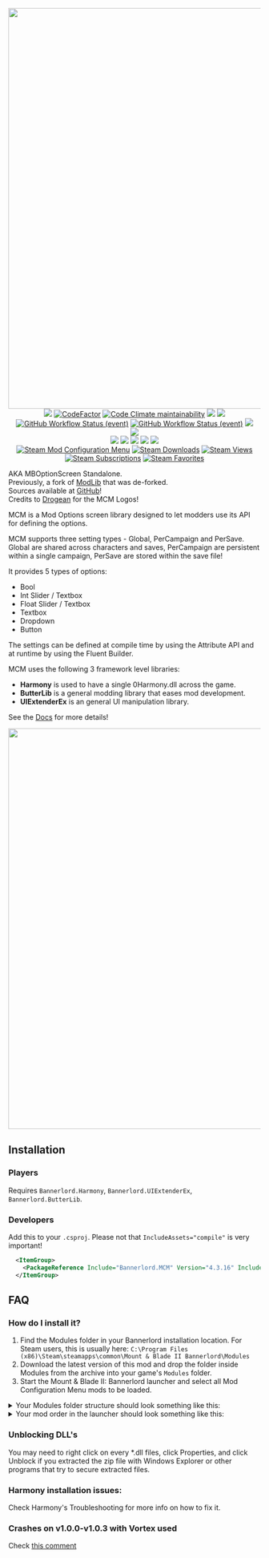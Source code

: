 <p align="center">
  <img src="https://staticdelivery.nexusmods.com/mods/3174/images/headers/612_1592411190.jpg" nexusmods_src="https://cdn.discordapp.com/attachments/702514796532072558/722856417056391178/MCM-Descrip-Transparent.png" width="800">
  <br>
  <a converter_ignore href="https://github.com/Aragas/Bannerlord.MBOptionScreen" alt="Lines Of Code"><img src="https://aschey.tech/tokei/github/Aragas/Bannerlord.MBOptionScreen?category=code" /></a>
  <a converter_ignore href="https://www.codefactor.io/repository/github/aragas/bannerlord.mboptionscreen"><img src="https://www.codefactor.io/repository/github/aragas/bannerlord.mboptionscreen/badge" alt="CodeFactor" /></a>
  <a converter_ignore href="https://codeclimate.com/github/Aragas/Bannerlord.MBOptionScreen/maintainability"><img alt="Code Climate maintainability" src="https://img.shields.io/codeclimate/maintainability-percentage/Aragas/Bannerlord.MBOptionScreen"></a>
  <a converter_ignore href="https://mcm.bannerlord.aragas.org/"><img src="https://img.shields.io/badge/Documentation-%F0%9F%94%8D-blue?style=flat" /></a>
  <a title="Crowdin" target="_blank" href="https://crowdin.com/project/mod-configuration-menu"><img src="https://badges.crowdin.net/mod-configuration-menu/localized.svg"></a>
  <br>
  <a converter_ignore href="https://github.com/Aragas/Bannerlord.MBOptionScreen/actions/workflows/test-and-publish.yml?query=branch%3Adev+event%3Apush"><img alt="GitHub Workflow Status (event)" src="https://img.shields.io/github/actions/workflow/status/Aragas/Bannerlord.MBOptionScreen/test-and-publish.yml?branch=dev&event=push&label=Latest%20Commit"></a>
  <a converter_ignore href="https://github.com/Aragas/Bannerlord.MBOptionScreen/actions/workflows/test-and-publish.yml?query=branch%3Adev+event%3Arepository_dispatch"><img alt="GitHub Workflow Status (event)" src="https://img.shields.io/github/actions/workflow/status/Aragas/Bannerlord.MBOptionScreen/test-and-publish.yml?branch=dev&event=repository_dispatch&label=Latest%20Game%20Release"></a>
  <a converter_ignore href="https://codecov.io/gh/Aragas/Bannerlord.MBOptionScreen"><img src="https://codecov.io/gh/Aragas/Bannerlord.MBOptionScreen/branch/dev/graph/badge.svg" /></a>
  <br converter_ignore>
  <a href="https://www.nuget.org/packages/Bannerlord.MCM" alt="NuGet Bannerlord.MCM"><img src="https://img.shields.io/nuget/v/Bannerlord.MCM.svg?label=NuGet%20Bannerlord.MCM&colorB=blue" /></a>
  <br>
  <a converter_ignore href="https://www.nexusmods.com/mountandblade2bannerlord/mods/612" alt="NexusMods Mod Configuration Menu"><img src="https://img.shields.io/badge/NexusMods-Mod%20Configuration%20Menu-yellow.svg" /></a>
  <a converter_ignore href="https://www.nexusmods.com/mountandblade2bannerlord/mods/612" alt="NexusMods Mod Configuration Menu"><img src="https://img.shields.io/endpoint?url=https%3A%2F%2Fnexusmods-version-pzk4e0ejol6j.runkit.sh%3FgameId%3Dmountandblade2bannerlord%26modId%3D612" /></a>
  <a converter_ignore href="https://www.nexusmods.com/mountandblade2bannerlord/mods/612" alt="NexusMods Mod Configuration Menu"><img src="https://img.shields.io/endpoint?url=https%3A%2F%2Fnexusmods-downloads-ayuqql60xfxb.runkit.sh%2F%3Ftype%3Dunique%26gameId%3D3174%26modId%3D612" /></a>
  <a converter_ignore href="https://www.nexusmods.com/mountandblade2bannerlord/mods/612" alt="NexusMods Mod Configuration Menu"><img src="https://img.shields.io/endpoint?url=https%3A%2F%2Fnexusmods-downloads-ayuqql60xfxb.runkit.sh%2F%3Ftype%3Dtotal%26gameId%3D3174%26modId%3D612" /></a>
  <a converter_ignore href="https://www.nexusmods.com/mountandblade2bannerlord/mods/612" alt="NexusMods Mod Configuration Menu"><img src="https://img.shields.io/endpoint?url=https%3A%2F%2Fnexusmods-downloads-ayuqql60xfxb.runkit.sh%2F%3Ftype%3Dviews%26gameId%3D3174%26modId%3D612" /></a>
  <br converter_ignore>
  <a href="https://steamcommunity.com/sharedfiles/filedetails/?id=2859238197"><img alt="Steam Mod Configuration Menu" src="https://img.shields.io/badge/Steam-Mod%20Configuration%20Menu-blue.svg" /></a>
  <a href="https://steamcommunity.com/sharedfiles/filedetails/?id=2859238197"><img alt="Steam Downloads" src="https://img.shields.io/steam/downloads/2859238197?label=Downloads&color=blue"></a>
  <a href="https://steamcommunity.com/sharedfiles/filedetails/?id=2859238197"><img alt="Steam Views" src="https://img.shields.io/steam/views/2859238197?label=Views&color=blue"></a>
  <a href="https://steamcommunity.com/sharedfiles/filedetails/?id=2859238197"><img alt="Steam Subscriptions" src="https://img.shields.io/steam/subscriptions/2859238197?label=Subscriptions&color=blue"></a>
  <a href="https://steamcommunity.com/sharedfiles/filedetails/?id=2859238197"><img alt="Steam Favorites" src="https://img.shields.io/steam/favorites/2859238197?label=Favorites&color=blue"></a>
</p>


AKA MBOptionScreen Standalone.  
Previously, a fork of [ModLib](https://github.com/mipen/ModLib) that was de-forked.  
Sources available at [GitHub﻿](https://github.com/Aragas/Bannerlord.MBOptionScreen)!  
Credits to [Drogean﻿](https://www.nexusmods.com/users/79933) for the MCM Logos!  

MCM is a Mod Options screen library designed to let modders use its API for defining the options.  

MCM supports three setting types - Global, PerCampaign and PerSave. Global are shared across characters and saves, PerCampaign are persistent within a single campaign, PerSave are stored within the save file!

It provides 5 types of options:
* Bool
* Int Slider / Textbox
* Float Slider / Textbox 
* Textbox
* Dropdown  
* Button  
  
The settings can be defined at compile time by using the Attribute API and at runtime by using the Fluent Builder.  

MCM uses the following 3 framework level libraries:
* **Harmony** is used to have a single 0Harmony.dll across the game.
* **ButterLib** is a general modding library that eases mod development.
* **UIExtenderEx**  is an general UI manipulation library.

See the [Docs](https://mcm.bannerlord.aragas.org/articles/index.html) for more details!

<img converter_ignore src="https://github.com/Aragas/Bannerlord.MBOptionScreen/blob/dev/resources/main.png?raw=true" width="800">

## Installation
### Players
Requires `Bannerlord.Harmony`, `Bannerlord.UIExtenderEx`, `Bannerlord.ButterLib`.
### Developers
Add this to your `.csproj`. Please not that `IncludeAssets="compile"` is very important!
```xml
  <ItemGroup>
    <PackageReference Include="Bannerlord.MCM" Version="4.3.16" IncludeAssets="compile" />
  </ItemGroup>
```

## FAQ
### How do I install it?
1. Find the Modules folder in your Bannerlord installation location. For Steam users, this is usually here: `﻿C:\Program Files (x86)\Steam\steamapps\common\Mount & Blade II Bannerlord\Modules`
2. Download the latest version of this mod and drop the folder inside Modules from the archive into your game's `Modules` folder.
3. Start the Mount & Blade II: Bannerlord launcher and select all Mod Configuration Menu mods to be loaded.
<details>
  <summary>Your Modules folder structure should look something like this:</summary>
  <img src="https://cdn.discordapp.com/attachments/753640646253740073/858635739528429568/unknown.png">
</details>
<details>
  <summary>Your mod order in the launcher should look something like this:</summary>
  <img src="https://cdn.discordapp.com/attachments/753640646253740073/858636433450729492/unknown.png">
</details>

### Unblocking DLL's
You may need to right click on every *.dll files, click Properties, and click Unblock if you extracted the zip file with Windows Explorer or other programs that try to secure extracted files.
### Harmony installation issues:
Check Harmony's ﻿Troubleshooting for more info on how to fix it.
### Crashes on v1.0.0-v1.0.3 with Vortex used
Check [this comment](https://forum.nexusmods.com/index.php?showtopic=8605808/#entry118785353)
